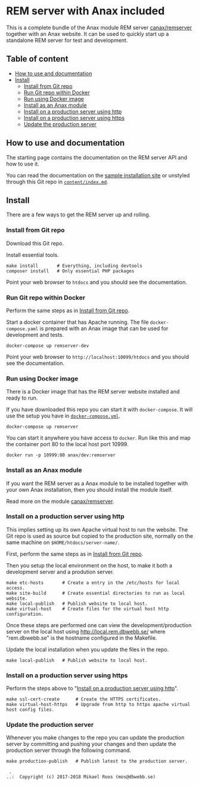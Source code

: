 REM server with Anax included
==================================

This is a complete bundle of the Anax module REM server [canax/remserver](https://github.com/canax/remserver) together with an Anax website. It can be used to quickly start up a standalone REM server for test and development.



Table of content
----------------------------------

* [How to use and documentation](#how-to-use-and-documentation)
* [Install](#install)
    * [Install from Git repo](#install-from-git-repo)
    * [Run Git repo within Docker](#run-git-repo-within-docker)
    * [Run using Docker image](#run-using-docker-image)
    * [Install as an Anax module](#install-as-an-anax-module)
    * [Install on a production server using http](#install-on-a-production-server-using-http)
    * [Install on a production server using https](#install-on-a-production-server-using-https)
    * [Update the production server](#update-the-production-server)



How to use and documentation
----------------------------------

The starting page contains the documentation on the REM server API and how to use it.

You can read the documentation on the [sample installation site](https://rem.dbwebb.se) or unstyled through this Git repo in [`content/index.md`](content/index.md).



Install
----------------------------------

There are a few ways to get the REM server up and rolling.



### Install from Git repo

Download this Git repo.

Install essential tools.

```
make install       # Everything, including devtools
composer install   # Only essential PHP packages
```

Point your web browser to `htdocs` and you should see the documentation.



### Run Git repo within Docker

Perform the same steps as in [Install from Git repo](#install-from-git-repo).

Start a docker container that has Apache running. The file `docker-compose.yaml` is prepared with an Anax image that can be used for development and tests.

```
docker-compose up remserver-dev
```

Point your web browser to `http://localhost:10099/htdocs` and you should see the documentation.



### Run using Docker image

There is a Docker image that has the REM server website installed and ready to run.

If you have downloaded this repo you can start it with `docker-compose`. It will use the setup you have in [`docker-compose.yml`](docker-compose.yml).

```
docker-compose up remserver
```

You can start it anywhere you have access to `docker`. Run like this and map the container port 80 to the local host port 10999.

```
docker run -p 10999:80 anax/dev:remserver
```



### Install as an Anax module

If you want the REM server as a Anax module to be installed together with your own Anax installation, then you should install the module itself.

Read more on the module [canax/remserver](https://github.com/canax/remserver).



### Install on a production server using http

This implies setting up its own Apache virtual host to run the website. The Git repo is used as source but copied to the production site, normally on the same machine on `$HOME/htdocs/server-name/`.

First, perform the same steps as in [Install from Git repo](#install-from-git-repo).

Then you setup the local environment on the host, to make it both a development server and a prodution server.

```text
make etc-hosts       # Create a entry in the /etc/hosts for local access.
make site-build      # Create essential directories to run as local website.
make local-publish   # Publish website to local host.
make virtual-host    # Create files for the virtual host http configuration.
```

Once these steps are performed one can view the development/production server on the local host using http://local.rem.dbwebb.se/ where "rem.dbwebb.se" is the hostname configured in the Makefile.

Update the local installation when you update the files in the repo.

```text
make local-publish   # Publish website to local host.
```



### Install on a production server using https

Perform the steps above to "[Install on a production server using http](#install-on-a-production-server-using-http)".

```text
make ssl-cert-create      # Create the HTTPS certificates.
make virtual-host-https   # Upgrade from http to https apache virtual host config files.
```



### Update the production server

Whenever you make changes to the repo you can update the production server by committing and pushing your changes and then update the production server through the following command.

```text
make production-publish   # Publish latest to the production server.
```


```
 .  
..:  Copyright (c) 2017-2018 Mikael Roos (mos@dbwebb.se)
```

